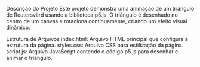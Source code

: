 Descrição do Projeto
Este projeto demonstra uma animação de um triângulo de Reutersvärd usando a biblioteca p5.js. O triângulo é desenhado no centro de um canvas e rotaciona continuamente, criando um efeito visual dinâmico.

Estrutura de Arquivos
index.html: Arquivo HTML principal que configura a estrutura da página.
styles.css: Arquivo CSS para estilização da página.
script.js: Arquivo JavaScript contendo o código p5.js para desenhar e animar o triângulo.
